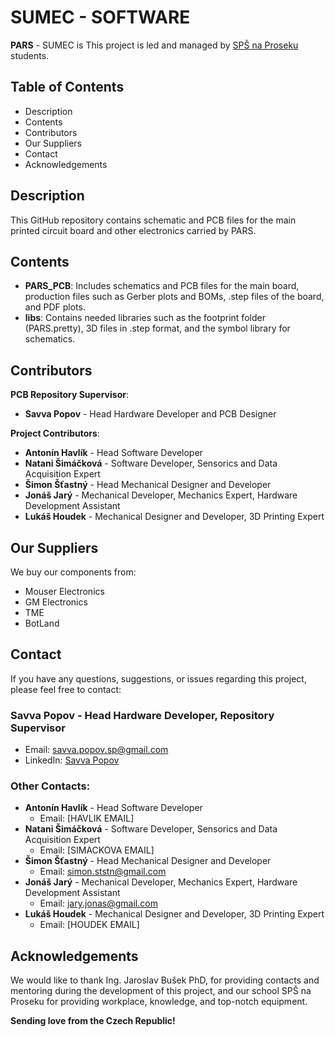 # SUMEC - SOFTWARE

**PARS** - SUMEC is  This project is led and managed by [SPŠ na Proseku](https://www.sps-prosek.cz) students.

## Table of Contents
- Description
- Contents
- Contributors
- Our Suppliers
- Contact
- Acknowledgements


## Description
This GitHub repository contains schematic and PCB files for the main printed circuit board and other electronics carried by PARS.

## Contents
- **PARS_PCB**: Includes schematics and PCB files for the main board, production files such as Gerber plots and BOMs, .step files of the board, and PDF plots.
- **libs**: Contains needed libraries such as the footprint folder (PARS.pretty), 3D files in .step format, and the symbol library for schematics.

## Contributors
**PCB Repository Supervisor**:
- **Savva Popov** - Head Hardware Developer and PCB Designer

**Project Contributors**:
- **Antonín Havlík** - Head Software Developer
- **Natani Šimáčková** - Software Developer, Sensorics and Data Acquisition Expert
- **Šimon Šťastný** - Head Mechanical Designer and Developer
- **Jonáš Jarý** - Mechanical Developer, Mechanics Expert, Hardware Development Assistant
- **Lukáš Houdek** - Mechanical Designer and Developer, 3D Printing Expert

## Our Suppliers
We buy our components from:
- Mouser Electronics
- GM Electronics
- TME
- BotLand

## Contact
If you have any questions, suggestions, or issues regarding this project, please feel free to contact:

### **Savva Popov** - Head Hardware Developer, Repository Supervisor
- Email: savva.popov.sp@gmail.com
- LinkedIn: [Savva Popov](https://www.linkedin.com/in/savva-popov/)

### Other Contacts:
- **Antonín Havlík** - Head Software Developer 
  - Email: [HAVLIK EMAIL]
- **Natani Šimáčková** - Software Developer, Sensorics and Data Acquisition Expert
  - Email: [SIMACKOVA EMAIL]
- **Šimon Šťastný** - Head Mechanical Designer and Developer
  - Email: simon.ststn@gmail.com
- **Jonáš Jarý** - Mechanical Developer, Mechanics Expert, Hardware Development Assistant
  - Email: jary.jonas@gmail.com
- **Lukáš Houdek** - Mechanical Designer and Developer, 3D Printing Expert
  - Email: [HOUDEK EMAIL]

## Acknowledgements
We would like to thank Ing. Jaroslav Bušek PhD, for providing contacts and mentoring during the development of this project, and our school SPŠ na Proseku for providing workplace, knowledge, and top-notch equipment.

**Sending love from the Czech Republic!**
